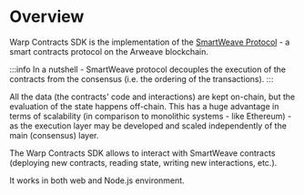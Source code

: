 # Overview

Warp Contracts SDK is the implementation of the [SmartWeave Protocol](https://academy.warp.cc/docs/sdk/advanced/smartweave-protocol) - a smart contracts protocol on the Arweave blockchain.

:::info
In a nutshell - SmartWeave protocol decouples the execution of the contracts from the consensus (i.e. the ordering of the transactions).
:::

All the data (the contracts' code and interactions) are kept on-chain, but the evaluation of the state happens off-chain.
This has a huge advantage in terms of scalability (in comparison to monolithic systems - like Ethereum) - as the execution layer
may be developed and scaled independently of the main (consensus) layer.

The Warp Contracts SDK allows to interact with SmartWeave contracts (deploying new contracts, reading state, writing new interactions, etc.).

It works in both web and Node.js environment.
